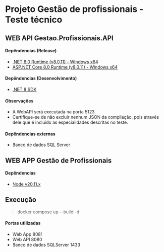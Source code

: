 # Projeto Gestão de profissionais - Teste técnico

## WEB API Gestao.Profissionais.API

#### Depêndencias (Release)
- [.NET 8.0 Runtime (v8.0.11) - Windows x64](https://dotnet.microsoft.com/pt-br/download/dotnet/thank-you/runtime-8.0.11-windows-x64-installer?cid=getdotnetcore)
- [ASP.NET Core 8.0 Runtime (v8.0.11) - Windows x64](https://dotnet.microsoft.com/pt-br/download/dotnet/thank-you/runtime-aspnetcore-8.0.11-windows-x64-installer?cid=getdotnetcore)

#### Depêndencias (Desenvolvimento)
- [.NET 8 SDK](https://dotnet.microsoft.com/en-us/download/dotnet/thank-you/sdk-8.0.404-windows-x64-installer)

#### Observações
- A WebAPI será executada na porta 5123.
- Certifique-se de não excluir nenhum JSON da compilação, pois através dele que é incluido as especialidades descritas no teste.

#### Depêndencias externas
- Banco de dados SQL Server

## WEB APP Gestão de Profissionais

#### Depêndencias
- [Node v20.11.x](https://nodejs.org/dist/v22.11.0/node-v22.11.0-x64.msi)

## Execução
> docker compose up --build -d 

#### Portas utilizadas
- Web App 8081
- Web API 8080
- Banco de dados SQLServer 1433